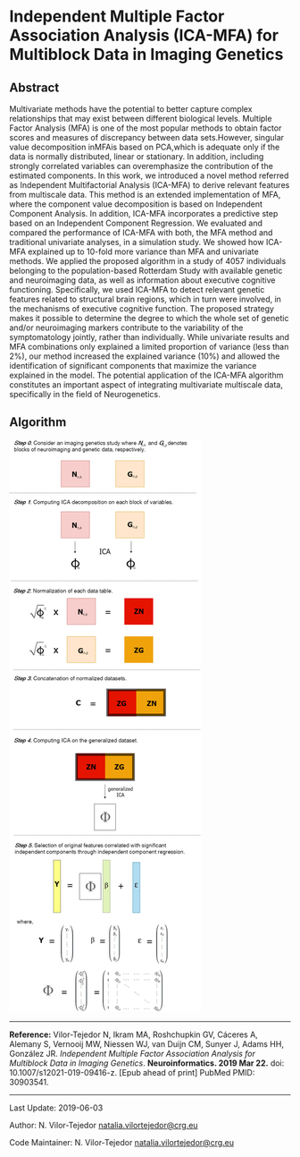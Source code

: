 # Independent Multiple Factor Association Analysis (ICA-MFA) for Multiblock Data in Imaging Genetics

## Abstract
Multivariate methods have the potential to better capture complex relationships that may exist between different biological levels.
Multiple Factor Analysis (MFA) is one of the most popular methods to obtain factor scores and measures of discrepancy between
data sets.However, singular value decomposition inMFAis based on PCA,which is adequate only if the data is normally distributed,
linear or stationary. In addition, including strongly correlated variables can overemphasize the contribution of the estimated components.
In this work, we introduced a novel method referred as Independent Multifactorial Analysis (ICA-MFA) to derive relevant
features from multiscale data. This method is an extended implementation of MFA, where the component value decomposition is
based on Independent Component Analysis. In addition, ICA-MFA incorporates a predictive step based on an Independent
Component Regression. We evaluated and compared the performance of ICA-MFA with both, the MFA method and traditional
univariate analyses, in a simulation study. We showed how ICA-MFA explained up to 10-fold more variance than MFA and
univariate methods. We applied the proposed algorithm in a study of 4057 individuals belonging to the population-based
Rotterdam Study with available genetic and neuroimaging data, as well as information about executive cognitive functioning.
Specifically, we used ICA-MFA to detect relevant genetic features related to structural brain regions, which in turn were involved,
in the mechanisms of executive cognitive function. The proposed strategy makes it possible to determine the degree to which the
whole set of genetic and/or neuroimaging markers contribute to the variability of the symptomatology jointly, rather than individually.
While univariate results and MFA combinations only explained a limited proportion of variance (less than 2%), our method
increased the explained variance (10%) and allowed the identification of significant components that maximize the variance
explained in the model. The potential application of the ICA-MFA algorithm constitutes an important aspect of integrating multivariate
multiscale data, specifically in the field of Neurogenetics.

## Algorithm

![Algorithm Diagram](DiagramMRfinal.gif)

---

**Reference:** Vilor-Tejedor N, Ikram MA, Roshchupkin GV, Cáceres A, Alemany S, Vernooij MW, Niessen WJ, van Duijn CM, Sunyer J, Adams HH, González JR. *Independent Multiple Factor Association Analysis for Multiblock Data in Imaging Genetics*. **Neuroinformatics. 2019 Mar 22.** doi: 10.1007/s12021-019-09416-z. [Epub ahead of print] PubMed PMID: 30903541.

---

Last Update: 2019-06-03

Author: N. Vilor-Tejedor <natalia.vilortejedor@crg.eu>

Code Maintainer: N. Vilor-Tejedor <natalia.vilortejedor@crg.eu>
